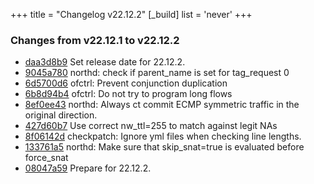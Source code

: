 +++
title = "Changelog v22.12.2"
[_build]
  list = 'never'
+++

### Changes from v22.12.1 to v22.12.2

- [daa3d8b9](https://github.com/ovn-org/ovn/commit/daa3d8b9d8225f1fdccc0297dce38ca8428f813b) Set release date for 22.12.2.
- [9045a780](https://github.com/ovn-org/ovn/commit/9045a7803c0bf47ac746c648498052456aa0b6f7) northd: check if parent_name is set for tag_request 0
- [6d5700d6](https://github.com/ovn-org/ovn/commit/6d5700d616107e617c40eb741df8bfa132b1cc4c) ofctrl: Prevent conjunction duplication
- [6b8d94b4](https://github.com/ovn-org/ovn/commit/6b8d94b4377f52d651b9b9a610451a505c7ae161) ofctrl: Do not try to program long flows
- [8ef0ee43](https://github.com/ovn-org/ovn/commit/8ef0ee43dc2af24dc419ce61b74bd65badf9e205) northd: Always ct commit ECMP symmetric traffic in the original direction.
- [427d60b7](https://github.com/ovn-org/ovn/commit/427d60b7946bea094427ad467cc6d901598a581c) Use correct nw_ttl=255 to match against legit NAs
- [8f06142d](https://github.com/ovn-org/ovn/commit/8f06142d6030b8791b1fc7310225669dcff55f9b) checkpatch: Ignore yml files when checking line lengths.
- [133761a5](https://github.com/ovn-org/ovn/commit/133761a5dbd6f0413cf27853df07190642d2ea39) northd: Make sure that skip_snat=true is evaluated before force_snat
- [08047a59](https://github.com/ovn-org/ovn/commit/08047a59f8a6d04f3d4741a9fdafd535358c5395) Prepare for 22.12.2.